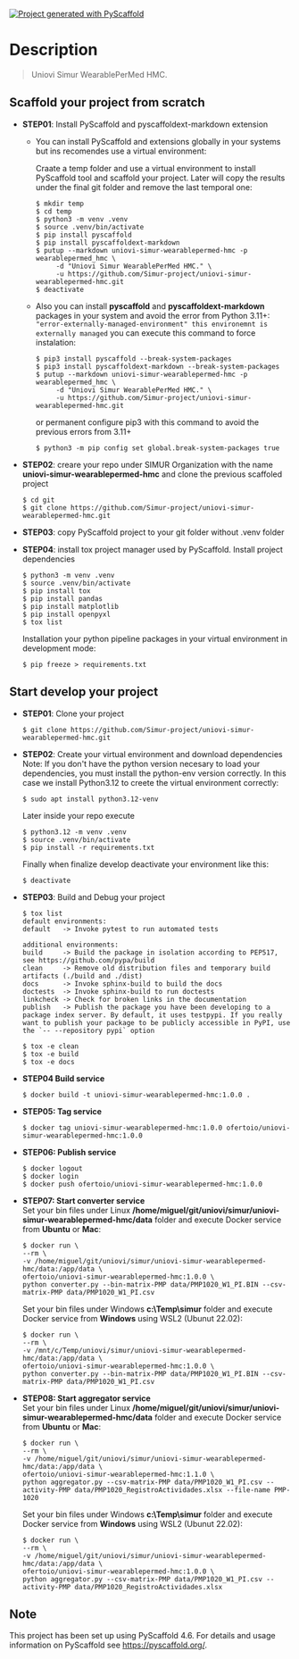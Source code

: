 <!-- These are examples of badges you might want to add to your README:
     please update the URLs accordingly

[![Built Status](https://api.cirrus-ci.com/github/<USER>/uniovi-simur-wearablepermed-hmc.svg?branch=main)](https://cirrus-ci.com/github/<USER>/uniovi-simur-wearablepermed-hmc)
[![ReadTheDocs](https://readthedocs.org/projects/uniovi-simur-wearablepermed-hmc/badge/?version=latest)](https://uniovi-simur-wearablepermed-hmc.readthedocs.io/en/stable/)
[![Coveralls](https://img.shields.io/coveralls/github/<USER>/uniovi-simur-wearablepermed-hmc/main.svg)](https://coveralls.io/r/<USER>/uniovi-simur-wearablepermed-hmc)
[![PyPI-Server](https://img.shields.io/pypi/v/uniovi-simur-wearablepermed-hmc.svg)](https://pypi.org/project/uniovi-simur-wearablepermed-hmc/)
[![Conda-Forge](https://img.shields.io/conda/vn/conda-forge/uniovi-simur-wearablepermed-hmc.svg)](https://anaconda.org/conda-forge/uniovi-simur-wearablepermed-hmc)
[![Monthly Downloads](https://pepy.tech/badge/uniovi-simur-wearablepermed-hmc/month)](https://pepy.tech/project/uniovi-simur-wearablepermed-hmc)
[![Twitter](https://img.shields.io/twitter/url/http/shields.io.svg?style=social&label=Twitter)](https://twitter.com/uniovi-simur-wearablepermed-hmc)
-->

[![Project generated with PyScaffold](https://img.shields.io/badge/-PyScaffold-005CA0?logo=pyscaffold)](https://pyscaffold.org/)

# Description

> Uniovi Simur WearablePerMed HMC.

## Scaffold your project from scratch

- **STEP01**: Install PyScaffold and pyscaffoldext-markdown extension

     - You can install PyScaffold and extensions globally in your systems but ins recomendes use a virtual environment:

          Craate a temp folder and use a virtual environment to install PyScaffold tool and scaffold your project. Later will copy the results under the final git folder and remove the last temporal one:

          ```
          $ mkdir temp
          $ cd temp
          $ python3 -m venv .venv
          $ source .venv/bin/activate
          $ pip install pyscaffold
          $ pip install pyscaffoldext-markdown
          $ putup --markdown uniovi-simur-wearablepermed-hmc -p wearablepermed_hmc \
               -d "Uniovi Simur WearablePerMed HMC." \
               -u https://github.com/Simur-project/uniovi-simur-wearablepermed-hmc.git
          $ deactivate               
          ```

     - Also you can install **pyscaffold** and **pyscaffoldext-markdown** packages in your system and avoid the error from Python 3.11+: ```"error-externally-managed-environment" this environemnt is externally managed``` you can execute this command to force instalation:

          ```
          $ pip3 install pyscaffold --break-system-packages
          $ pip3 install pyscaffoldext-markdown --break-system-packages
          $ putup --markdown uniovi-simur-wearablepermed-hmc -p wearablepermed_hmc \
               -d "Uniovi Simur WearablePerMed HMC." \
               -u https://github.com/Simur-project/uniovi-simur-wearablepermed-hmc.git
          ```

          or permanent configure pip3 with this command to avoid the previous errors from 3.11+

          ```
          $ python3 -m pip config set global.break-system-packages true
          ```

- **STEP02**: creare your repo under SIMUR Organization with the name **uniovi-simur-wearablepermed-hmc** and clone the previous scaffoled project

     ```
     $ cd git
     $ git clone https://github.com/Simur-project/uniovi-simur-wearablepermed-hmc.git
     ```

- **STEP03**: copy PyScaffold project to your git folder without .venv folder

- **STEP04**: install tox project manager used by PyScaffold. Install project dependencies
     ```
     $ python3 -m venv .venv
     $ source .venv/bin/activate
     $ pip install tox
     $ pip install pandas
     $ pip install matplotlib
     $ pip install openpyxl
     $ tox list
     ```

     Installation your python pipeline packages in your virtual environment in development mode:

     ```
     $ pip freeze > requirements.txt
     ```
## Start develop your project
- **STEP01**: Clone your project
     ```
     $ git clone https://github.com/Simur-project/uniovi-simur-wearablepermed-hmc.git
     ```

- **STEP02**: Create your virtual environment and download dependencies
     Note: If you don't have the python version necesary to load your dependencies, you must install the python-env version correctly. In this case we install Python3.12 to creete the virtual environment correctly:

     ```
     $ sudo apt install python3.12-venv
     ```     

     Later inside your repo execute
     ```
     $ python3.12 -m venv .venv
     $ source .venv/bin/activate
     $ pip install -r requirements.txt
     ```

     Finally when finalize develop deactivate your environment like this:
     ```
     $ deactivate
     ```

- **STEP03**: Build and Debug your project
     ```
     $ tox list
     default environments:
     default   -> Invoke pytest to run automated tests

     additional environments:
     build     -> Build the package in isolation according to PEP517, see https://github.com/pypa/build
     clean     -> Remove old distribution files and temporary build artifacts (./build and ./dist)
     docs      -> Invoke sphinx-build to build the docs
     doctests  -> Invoke sphinx-build to run doctests
     linkcheck -> Check for broken links in the documentation
     publish   -> Publish the package you have been developing to a package index server. By default, it uses testpypi. If you really want to publish your package to be publicly accessible in PyPI, use the `-- --repository pypi` option
     ```

     ```
     $ tox -e clean
     $ tox -e build
     $ tox -e docs
     ```

- **STEP04 Build service**
     ```
     $ docker build -t uniovi-simur-wearablepermed-hmc:1.0.0 .
     ```

- **STEP05: Tag service**
     ```
     $ docker tag uniovi-simur-wearablepermed-hmc:1.0.0 ofertoio/uniovi-simur-wearablepermed-hmc:1.0.0
     ```

- **STEP06: Publish service**
     ```
     $ docker logout
     $ docker login
     $ docker push ofertoio/uniovi-simur-wearablepermed-hmc:1.0.0
     ```

- **STEP07: Start converter service**     
     Set your bin files under Linux **/home/miguel/git/uniovi/simur/uniovi-simur-wearablepermed-hmc/data** folder and execute Docker service from **Ubuntu** or **Mac**:

     ```
     $ docker run \
     --rm \
     -v /home/miguel/git/uniovi/simur/uniovi-simur-wearablepermed-hmc/data:/app/data \
     ofertoio/uniovi-simur-wearablepermed-hmc:1.0.0 \
     python converter.py --bin-matrix-PMP data/PMP1020_W1_PI.BIN --csv-matrix-PMP data/PMP1020_W1_PI.csv
     ```

     Set your bin files under Windows **c:\Temp\simur** folder and execute Docker service from **Windows** using WSL2 (Ubunut 22.02): 

     ```
     $ docker run \
     --rm \
     -v /mnt/c/Temp/uniovi/simur/uniovi-simur-wearablepermed-hmc/data:/app/data \
     ofertoio/uniovi-simur-wearablepermed-hmc:1.0.0 \
     python converter.py --bin-matrix-PMP data/PMP1020_W1_PI.BIN --csv-matrix-PMP data/PMP1020_W1_PI.csv
     ```

- **STEP08: Start aggregator service**     
     Set your bin files under Linux **/home/miguel/git/uniovi/simur/uniovi-simur-wearablepermed-hmc/data** folder and execute Docker service from **Ubuntu** or **Mac**:

     ```
     $ docker run \
     --rm \
     -v /home/miguel/git/uniovi/simur/uniovi-simur-wearablepermed-hmc/data:/app/data \
     ofertoio/uniovi-simur-wearablepermed-hmc:1.1.0 \
     python aggregator.py --csv-matrix-PMP data/PMP1020_W1_PI.csv --activity-PMP data/PMP1020_RegistroActividades.xlsx --file-name PMP-1020
     ```

     Set your bin files under Windows **c:\Temp\simur** folder and execute Docker service from **Windows** using WSL2 (Ubunut 22.02): 

     ```
     $ docker run \
     --rm \
     -v /home/miguel/git/uniovi/simur/uniovi-simur-wearablepermed-hmc/data:/app/data \
     ofertoio/uniovi-simur-wearablepermed-hmc:1.0.0 \
     python aggregator.py --csv-matrix-PMP data/PMP1020_W1_PI.csv --activity-PMP data/PMP1020_RegistroActividades.xlsx
     ```

<!-- pyscaffold-notes -->

## Note
This project has been set up using PyScaffold 4.6. For details and usage
information on PyScaffold see https://pyscaffold.org/.
